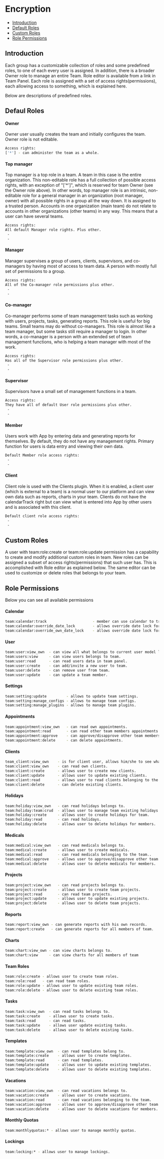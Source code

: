 # Encryption

- [Introduction](#introduction)
- [Default Roles](#default-roles)
- [Custom Roles](#custom-roles)
- [Role Permissions](#role-permissions)

<a name="introduction"></a>
## Introduction

Each group has a customizable collection of roles and some predefined roles, to one of each every user is assigned. In addition, there is a broader Owner role to manage an entire Team. Role editor is available from a link in Team Panel.
Each role is assigned with a set of access rights(permissions), each allowing access to something, which is explained here.

Below are descriptions of predefined roles.

<a name="default-roles"></a>
## Defaul Roles

#### Owner
Owner user usually creates the team and initially configures the team.
Owner role is not editable.
```bash
Access rights:
['*'] - can administer the team as a whole.
```
#### Top manager
Top manager is a top role in a team. A team in this case is the entire organization. This non-editable role has a full collection of possible access rights, with an exception of "['*']", which is reserved for team Owner (see the Owner role above). In other words, top manager role is an intrinsic, non-editable role for a general manager in an organization (root manager, owner) with all possible rights in a group all the way down. It is assigned to a trusted person. Accounts in one organization (main team) do not relate to accounts in other organizations (other teams) in any way. This means that a user can have several teams.
```bash
Access rights:
All default Manager role rights. Plus other.
 - 
 - 
```
#### Manager
Manager supervises a group of users, clients, supervisors, and co-managers by having most of access to team data. A person with mostly full set of permissions to a group.
```bash
Access rights:
All of the Co-manager role permissions plus other.
 - 
 -
```
#### Co-manager
Co-manager performs some of team management tasks such as working with users, projects, tasks, generating reports. This role is useful for big teams. Small teams may do without co-managers. This role is almost like a team manager, but some tasks still require a manager to login. In other words, a co-manager is a person with an extended set of team management functions, who is helping a team manager with most of the work.
```bash
Access rights:
Has all of the Supervisor role permissions plus other.
 -
 -
```
#### Supervisor
Supervisors have a small set of management functions in a team. 
```bash
Access rights:
They have all of default User role permissions plus other.
 -
 -
```
#### Member
Users work with App by entering data and generating reports for themselves. By default, they do not have any management rights. Primary function for users is data entry and viewing their own data.
```bash
Default Member role access rights:
 -
 -
```
#### Client
Client role is used with the Clients plugin. When it is enabled, a client user (which is external to a team) is a normal user to our platform and can view own data such as reports, charts in your team. 
Clients do not have the calendarTrack right but can view what is entered into App by other users and is associated with this client.
```bash
Default client role access rights:
 -
 -
```
<a name="custom-roles"></a>
## Custom Roles

A user with team:role:create or team:role:update permission has a capability to create and modify additional custom roles in team. New roles can be assigned a subset of access rights(permissions) that such user has. This is accomplished with Role editor as explained below. The same editor can be used to customize or delete roles that belongs to your team.

<a name="role-permissions"></a>
## Role Permissions

Below you can see all available permissions

#### Calendar
```bash
team:calendar:track                     - member can use calendar to track appointments.
team:calendar:override_date_lock        - allows override date lock for lower rank roles.
team:calendar:override_own_date_lock    - allows override date lock for self.
```

#### User
```bash
team:user:view_own  - can view all what belongs to current user model logged.
team:users:view     - can view users belongs to team.
team:user:read      - can read users data in team panel.
team:user:create    - can add/invite a new user to team.
team:user:delete    - can remove user from team.
team:user:update    - can update a team member.
```

#### Settings
```bash
team:setting:update         - allows to update team settings.
team:setting:manage_configs - allows to manage team configs.
team:setting:manage_plugins - allows to manage team plugins.
```

#### Appointments
```bash
team:appointment:view_own   - can read own appointments.
team:appointment:read       - can read other team members appointments in team panel.
team:appointment:approve    - can approve/disapprove other team members appointments in team panel.
team:appointment:delete     - can delete appointments.
```

#### Clients
```bash
team_client:view_own    - is for client user, allows him/she to see what belongs to him/she.
team:client:view_own    - can read own clients.
team:client:create      - allows user to create new clients.
team:client:update      - allows user to update existing clients.
team:client:read        - allows user to read clients belonging to the team.
team:client:delete      - can delete existing clients.
```

#### Holidays
```bash
team:holiday:view_own   - can read holidays belongs to.
team:holiday:team:crud  - allows user to manage team existing holidays.
team:holiday:create     - allows user to create holidays for team.
team:holiday:read       - can read holidays.
team:holiday:delete     - allows user to delete holidays for members.
```

#### Medicals
```bash
team:medical:view_own   - can read medicals belongs to.
team:medical:create     - allows user to create medicals.
team:medical:read       - can read medicals belonging to the team..
team:medical:approve    - allows user to approve/disapprove other team members medicals in team panel.
team:medical:delete     - allows user to delete medicals for members.
```

#### Projects
```bash
team:project:view_own   - can read projects belongs to.
team:project:create     - allows user to create team projects.
team:project:read       - can read team projects.
team:project:update     - allows user to update existing projects.
team:project:delete     - allows user to delete team projects.
```

#### Reports
```bash
team:report:view_own - can generate reports with his own records.
team:report:create   - can generate reports for all members of team.
```

#### Charts
```bash
team:chart:view_own - can view charts belongs to.
team:chart:view     - can view charts for all members of team
```

#### Team Roles
```bash
team:role:create - allows user to create team roles.
team:role:read   - can read team roles.
team:role:update - allows user to update existing team roles.
team:role:delete - allows user to delete existing team roles.
```

#### Tasks
```bash
team:task:view_own  - can read tasks belongs to.
team:task:create    - allows user to create tasks.
team:task:read      - can read tasks.
team:task:update    - allows user update existing tasks.
team:task:delete    - allows user to delete existing tasks.
```

#### Templates
```bash
team:template:view_own  - can read templates belong to.
team:template:create    - allows user to create templates.
team:template:read      - can read templates.
team:template:update    - allows user to update existing templates.
team:template:delete    - allows user to delete existing templates.
```

#### Vacations
```bash
team:vacation:view_own  - can read vacations belongs to.
team:vacation:create    - allows user to create vacations.
team:vacation:read      - can read vacations belonging to the team.
team:vacation:approve   - allows user to approve/disapprove other team members vacations in team panel.
team:vacation:delete    - allows user to delete vacations for members.
```

#### Monthly Quotas
```bash
team:monthlyquotas:* - allows user to manage monthly quotas.
```

#### Lockings
```bash
team:locking:* - allows user to manage lockings.
```
